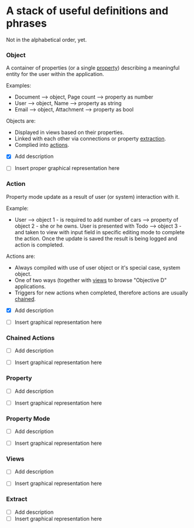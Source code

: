 # A stack of useful definitions and phrases #
Not in the alphabetical order, yet.

### Object ###
A container of properties (or a single [property](#property)) describing a meaningful entity for the user within the application.

Examples:
*	Document --> object, Page count --> property as number
*	User --> object, Name --> property as string
*	Email --> object, Attachment --> property as bool

Objects are:
*	Displayed in views based on their properties.
*	Linked with each other via connections or property [extraction](#extract).
*	Complied into [actions](#action).   

- [x] Add description
- [ ] Insert proper graphical representation here



### Action ###
Property mode update as a result of user (or system) interaction with it.

Example:
*	User --> object 1 - is required to add number of cars --> property of object 2 - she or he owns. User is presented with Todo --> object 3 - and taken to view with input field in specific editing mode to complete the action. Once the update is saved the result is being logged and action is completed.

Actions are:
*	Always compiled with use of user object or it's special case, system object.
*	One of two ways (together with [views](#views) to browse "Objective D" applications.
*	Triggers for new actions when completed, therefore actions are usually [chained](#chained-actions).

- [x] Add description
- [ ] Insert graphical representation here



### Chained Actions ###

- [ ] Add description
- [ ] Insert graphical representation here



### Property ###

- [ ] Add description
- [ ] Insert graphical representation here



### Property Mode ###

- [ ] Add description
- [ ] Insert graphical representation here



### Views ###

- [ ] Add description
- [ ] Insert graphical representation here



### Extract ###

- [ ] Add description
- [ ] Insert graphical representation here